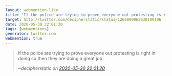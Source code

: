 ```yaml
---
layout: webmention-like
title: "If the police are trying to prove everyone out protesting is right in doing so then they are doing a great job."
target: http://twitter.com/decipherstatic/status/1266899062630109196
date: 2020-05-30 22:01:20
tags: [webmentions]
generator: twitter.com
webmention: true
---
```




<blockquote class="external-citation">
  <p>
    If the police are trying to prove everyone out protesting is right in doing so then they are doing a great job.
  </p>
  <cite>‒<span class="p-author p-name">decipherstatic</span>
    on
    <a href="http://twitter.com/decipherstatic/status/1266899062630109196" rel="external nofollow" target="_blank">2020-05-30 22:01:20</a>
  </cite>
</blockquote>



